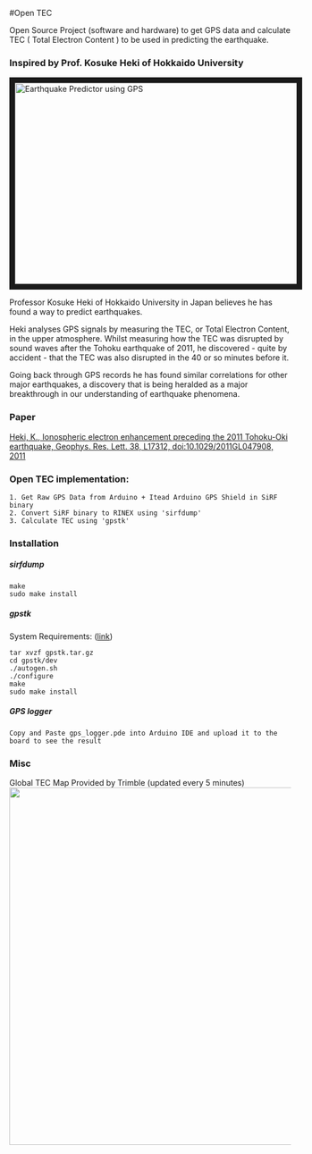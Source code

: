 #Open TEC

Open Source Project (software and hardware) to get GPS data and calculate TEC ( Total Electron Content ) to be used in predicting the earthquake.

### Inspired by Prof. Kosuke Heki of Hokkaido University

<a href="http://www.youtube.com/watch?feature=player_embedded&v=yAVxsvE5ceM" target="_blank"><img src="http://img.youtube.com/vi/yAVxsvE5ceM/0.jpg" 
alt="Earthquake Predictor using GPS" width="640" height="360" border="10" /></a>

Professor Kosuke Heki of Hokkaido University in Japan believes he has found a way to predict earthquakes.

Heki analyses GPS signals by measuring the TEC, or Total Electron Content, in the upper atmosphere. Whilst measuring how the TEC was disrupted by sound waves after the Tohoku earthquake of 2011, he discovered - quite by accident - that the TEC was also disrupted in the 40 or so minutes before it.

Going back through GPS records he has found similar correlations for other major earthquakes, a discovery that is being heralded as a major breakthrough in our understanding of earthquake phenomena.

### Paper

<a href="http://www.ep.sci.hokudai.ac.jp/~heki/pdf/Heki_GRL2011.pdf" target="_blank">Heki, K., Ionospheric electron enhancement preceding the 2011 Tohoku-Oki earthquake, Geophys. Res. Lett. 38, L17312, doi:10.1029/2011GL047908, 2011</a>

### Open TEC implementation:

```
1. Get Raw GPS Data from Arduino + Itead Arduino GPS Shield in SiRF binary 
2. Convert SiRF binary to RINEX using 'sirfdump' 
3. Calculate TEC using 'gpstk'
```

### Installation

##### sirfdump

```
make
sudo make install
```

##### gpstk

System Requirements: (<a href='http://www.gpstk.org/bin/view/Documentation/SystemRequirements' target='_blank'>link</a>)

```
tar xvzf gpstk.tar.gz
cd gpstk/dev
./autogen.sh
./configure
make
sudo make install
```

##### GPS logger

```
Copy and Paste gps_logger.pde into Arduino IDE and upload it to the board to see the result 
```


### Misc 
Global TEC Map Provided by Trimble (updated every 5 minutes)
<img src='http://www.trimbleionoinfo.com/Images.svc/TEC' width='640'>